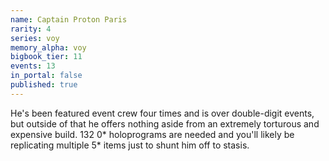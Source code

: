 ```yaml
---
name: Captain Proton Paris
rarity: 4
series: voy
memory_alpha: voy
bigbook_tier: 11
events: 13
in_portal: false
published: true
---
```


He's been featured event crew four times and is over double-digit events, but outside of that he offers nothing aside from an extremely torturous and expensive build. 132 0* holoprograms are needed and you'll likely be replicating multiple 5* items just to shunt him off to stasis.
